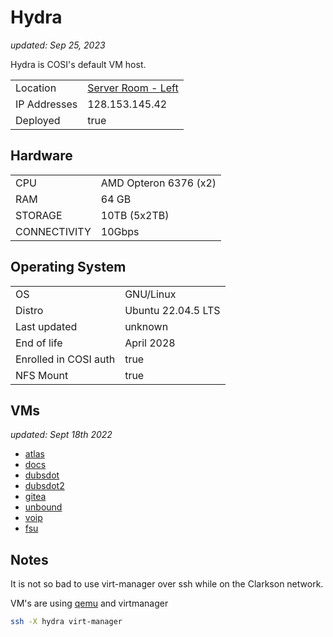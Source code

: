 # Hydra

_updated: Sep 25, 2023_

Hydra is COSI's default VM host. 

| | |
| :--- | :--- |
| Location | [Server Room - Left](../racks.md#left) |
| IP Addresses | 128.153.145.42 |
| Deployed | true |

## Hardware

| | |
| :--- | :--- |
| CPU | AMD Opteron 6376 (x2)
| RAM | 64 GB
| STORAGE | 10TB (5x2TB)
| CONNECTIVITY | 10Gbps

## Operating System

| | |
| :--- | :--- |
| OS | GNU/Linux
| Distro | Ubuntu 22.04.5 LTS
| Last updated | unknown
| End of life | April 2028
| Enrolled in COSI auth | true
| NFS Mount | true

## VMs

_updated: Sept 18th 2022_

- [atlas](../vms.md#atlas)
- [docs](../vms.md#docs)
- [dubsdot](../vms.md#dubsdot)
- [dubsdot2](../vms.md#dubsdot2)
- [gitea](../vms.md#gitea)
- [unbound](../vms.md#unbound)
- [voip](../vms.md#voip)
- [fsu](../vms.md#fsu)

## Notes

It is not so bad to use virt-manager over ssh while on the Clarkson network.

VM's are using [qemu](https://www.qemu.org/) and virtmanager
```sh
ssh -X hydra virt-manager
```

